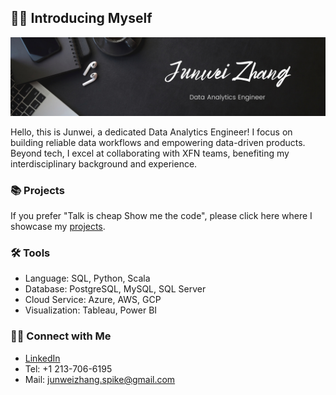 ## 🙋‍♂️ Introducing Myself

![LinkedIn Banner](Banner.png)

Hello, this is Junwei, a dedicated Data Analytics Engineer! I focus on building reliable data workflows and empowering data-driven products. Beyond tech, I excel at collaborating with XFN teams, benefiting my interdisciplinary background and experience.

### 📚 Projects

If you prefer "Talk is cheap Show me the code", please click here where I showcase my [projects](https://github.com/Bigby-wolf2333/Portfolio-Guide/blob/main/README.md).

### 🛠️ Tools

- Language: SQL, Python, Scala
- Database: PostgreSQL, MySQL, SQL Server
- Cloud Service: Azure, AWS, GCP
- Visualization: Tableau, Power BI

### 👋🏻 Connect with Me

- [LinkedIn](https://www.linkedin.com/in/junwz/)
- Tel: +1 213-706-6195
- Mail: junweizhang.spike@gmail.com
